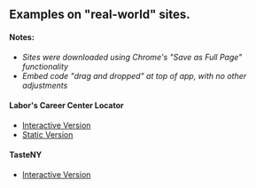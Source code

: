 ## Examples on "real-world" sites. 

#### Notes:
 - _Sites were downloaded using Chrome's "Save as Full Page" functionality_
 - _Embed code "drag and dropped" at top of app, with no other adjustments_
 
#### Labor's Career Center Locator

 - [Interactive Version](http://nys-its.github.io/universal-navigation/real-world-examples/index.html)
 - [Static Version](http://nys-its.github.io/universal-navigation/real-world-examples/index-s.html)
 
#### TasteNY

 - [Interactive Version](http://nys-its.github.io/universal-navigation/real-world-examples/tasteny.html)
 
 
